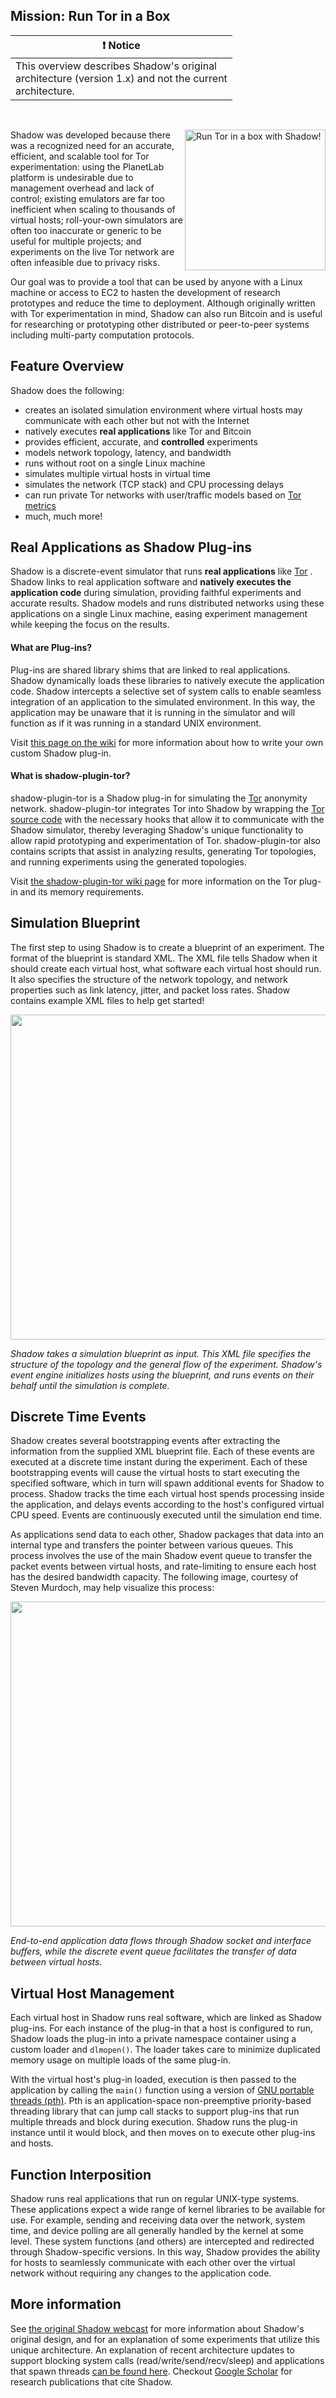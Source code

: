 ## Mission: Run Tor in a Box

| ❗ Notice                                                                                                    |
|--------------------------------------------------------------------------------------------------------------|
| This overview describes Shadow's original<br>architecture (version 1.x) and not the current<br>architecture. |

<br>

<!--[[https://raw.githubusercontent.com/wiki/shadow/shadow/assets/torinabox.png|align=right|width=175px]]-->
<!--[Run Tor in a box with Shadow!][image-torinabox]-->
<!--[image-torinabox]: https://raw.githubusercontent.com/wiki/shadow/shadow/assets/torinabox.png-->

<a href="https://raw.githubusercontent.com/wiki/shadow/shadow/assets/torinabox.png"><img align="right" width="225" alt="Run Tor in a box with Shadow!" src="https://raw.githubusercontent.com/wiki/shadow/shadow/assets/torinabox.png"></a>

Shadow was developed because there was a recognized need for an accurate,
efficient, and scalable tool for Tor experimentation: using the PlanetLab
platform is undesirable due to management overhead and lack of control; existing
emulators are far too inefficient when scaling to thousands of virtual hosts;
roll-your-own simulators are often too inaccurate or generic to be useful for
multiple projects; and experiments on the live Tor network are often infeasible
due to privacy risks.

Our goal was to provide a tool that can be used by anyone with a Linux machine
or access to EC2 to hasten the development of research prototypes and reduce the
time to deployment. Although originally written with Tor experimentation in
mind, Shadow can also run Bitcoin and is useful for researching or prototyping
other distributed or peer-to-peer systems including multi-party computation
protocols.

## Feature Overview

Shadow does the following:

 + creates an isolated simulation environment where virtual hosts may
   communicate with each other but not with the Internet
 + natively executes **real applications** like Tor and Bitcoin 
 + provides efficient, accurate, and **controlled** experiments
 + models network topology, latency, and bandwidth
 + runs without root on a single Linux machine
 + simulates multiple virtual hosts in virtual time
 + simulates the network (TCP stack) and CPU processing delays
 + can run private Tor networks with user/traffic models based on [Tor
   metrics][tormetrics] 
 + much, much more!

## Real Applications as Shadow Plug-ins

Shadow is a discrete-event simulator that runs **real applications** like
[Tor][tor] . Shadow links to real application software and **natively executes
the application code** during simulation, providing faithful experiments and
accurate results. Shadow models and runs distributed networks using these
applications on a single Linux machine, easing experiment management while
keeping the focus on the results.

#### What are Plug-ins?

Plug-ins are shared library shims that are linked to real applications. Shadow
dynamically loads these libraries to natively execute the application code.
Shadow intercepts a selective set of system calls to enable seamless integration
of an application to the simulated environment. In this way, the application may
be unaware that it is running in the simulator and will function as if it was
running in a standard UNIX environment.

Visit [this page on the wiki][wiki-custom-plugin] for more information about how
to write your own custom Shadow plug-in.

#### What is shadow-plugin-tor?

shadow-plugin-tor is a Shadow plug-in for simulating the [Tor][tor] anonymity
network. shadow-plugin-tor integrates Tor into Shadow by wrapping the [Tor
source code][torsource] with the necessary hooks that allow it to communicate
with the Shadow simulator, thereby leveraging Shadow's unique functionality to
allow rapid prototyping and experimentation of Tor. shadow-plugin-tor also
contains scripts that assist in analyzing results, generating Tor topologies,
and running experiments using the generated topologies.

Visit [the shadow-plugin-tor wiki page][wiki-scallion] for more information on
the Tor plug-in and its memory requirements.

## Simulation Blueprint

The first step to using Shadow is to create a blueprint of an experiment. The
format of the blueprint is standard XML. The XML file tells Shadow when it
should create each virtual host, what software each virtual host should run. It
also specifies the structure of the network topology, and network properties
such as link latency, jitter, and packet loss rates. Shadow contains example XML
files to help get started!

<a href="https://raw.githubusercontent.com/wiki/shadow/shadow/assets/design1.png"><img title="design1" src="https://raw.githubusercontent.com/wiki/shadow/shadow/assets/design1.png" alt="" width="520" /></a>

_Shadow takes a simulation blueprint as input. This XML file specifies the
structure of the topology and the general flow of the experiment. Shadow's event
engine initializes hosts using the blueprint, and runs events on their behalf
until the simulation is complete._

## Discrete Time Events

Shadow creates several bootstrapping events after extracting the information
from the supplied XML blueprint file. Each of these events are executed at a
discrete time instant during the experiment. Each of these bootstrapping events
will cause the virtual hosts to start executing the specified software, which in
turn will spawn additional events for Shadow to process. Shadow tracks the time
each virtual host spends processing inside the application, and delays events
according to the host's configured virtual CPU speed. Events are continuously
executed until the simulation end time.

As applications send data to each other, Shadow packages that data into an
internal type and transfers the pointer between various queues. This process
involves the use of the main Shadow event queue to transfer the packet events
between virtual hosts, and rate-limiting to ensure each host has the desired
bandwidth capacity. The following image, courtesy of Steven Murdoch, may help
visualize this process:

<a href="https://raw.githubusercontent.com/wiki/shadow/shadow/assets/shadow_packet_flow.pdf"><img title="shadow_packet_flow" src="https://raw.githubusercontent.com/wiki/shadow/shadow/assets/shadow_packet_flow.png" alt="" width="520" /></a>

_End-to-end application data flows through Shadow socket and interface buffers,
while the discrete event queue facilitates the transfer of data between virtual
hosts._

## Virtual Host Management

Each virtual host in Shadow runs real software, which are linked as Shadow
plug-ins. For each instance of the plug-in that a host is configured to run,
Shadow loads the plug-in into a private namespace container using a custom
loader and `dlmopen()`. The loader takes care to minimize duplicated memory
usage on multiple loads of the same plug-in.

With the virtual host's plug-in loaded, execution is then passed to the
application by calling the `main()` function using a version of [GNU portable
threads (pth)][gnu-pth]. Pth is an application-space non-preemptive
priority-based threading library that can jump call stacks to support plug-ins
that run multiple threads and block during execution. Shadow runs the plug-in
instance until it would block, and then moves on to execute other plug-ins and
hosts.

## Function Interposition

Shadow runs real applications that run on regular UNIX-type systems. These
applications expect a wide range of kernel libraries to be available for use.
For example, sending and receiving data over the network, system time, and
device polling are all generally handled by the kernel at some level. These
system functions (and others) are intercepted and redirected through
Shadow-specific versions. In this way, Shadow provides the ability for hosts to
seamlessly communicate with each other over the virtual network without
requiring any changes to the application code.

## More information

See [the original Shadow webcast][youtube-shadow-design] for more information
about Shadow's original design, and for an explanation of some experiments that
utilize this unique architecture. An explanation of recent architecture updates
to support blocking system calls (read/write/send/recv/sleep) and applications
that spawn threads [can be found here][cset-rpth-slides]. Checkout [Google
Scholar](https://scholar.google.com/scholar?oi=bibs&hl=en&cites=12341442653770148265)
for research publications that cite Shadow.

<!--<iframe width="420" height="315" src="https://www.youtube-nocookie.com/embed/Tb7m8OdpD8A" frameborder="0" allowfullscreen></iframe>-->

[tor]: https://www.torproject.org/
[tormetrics]: https://metrics.torproject.org/
[torsource]: https://gitweb.torproject.org/tor.git
[wiki-scallion]: https://github.com/shadow/shadow-plugin-tor/wiki
[wiki-custom-plugin]: https://github.com/shadow/shadow/wiki/2-Simulation-Execution-and-Analysis#shadow-plug-ins
[youtube-shadow-design]: https://youtu.be/Tb7m8OdpD8A
[cset-rpth-slides]: https://www.robgjansen.com/talks/shadowbitcoin-cset-20150810.pdf
[gnu-pth]: https://www.gnu.org/software/pth/
